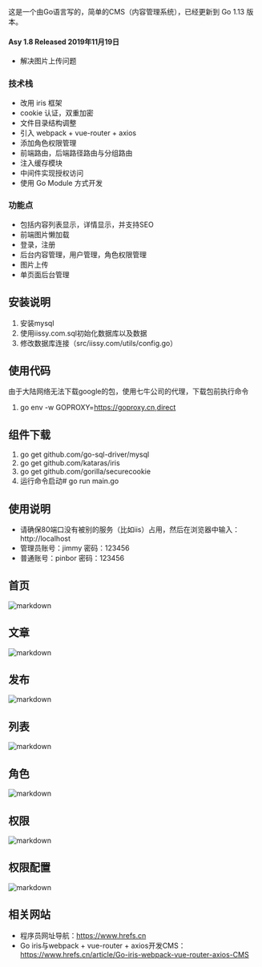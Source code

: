 这是一个由Go语言写的，简单的CMS（内容管理系统），已经更新到 Go 1.13 版本。

#### Asy 1.8 Released 2019年11月19日
+ 解决图片上传问题

### 技术栈
+ 改用 iris 框架
+ cookie 认证，双重加密
+ 文件目录结构调整
+ 引入 webpack + vue-router + axios
+ 添加角色权限管理
+ 前端路由，后端路径路由与分组路由
+ 注入缓存模块
+ 中间件实现授权访问
+ 使用 Go Module 方式开发

### 功能点
+ 包括内容列表显示，详情显示，并支持SEO
+ 前端图片懒加载
+ 登录，注册
+ 后台内容管理，用户管理，角色权限管理
+ 图片上传
+ 单页面后台管理

## 安装说明
1. 安装mysql
2. 使用iissy.com.sql初始化数据库以及数据
3. 修改数据库连接（src/iissy.com/utils/config.go）

## 使用代码
由于大陆网络无法下载google的包，使用七牛公司的代理，下载包前执行命令
1. go env -w GOPROXY=https://goproxy.cn,direct

## 组件下载
1. go get github.com/go-sql-driver/mysql
2. go get github.com/kataras/iris
3. go get github.com/gorilla/securecookie
4. 运行命令启动# go run main.go

## 使用说明
+ 请确保80端口没有被别的服务（比如iis）占用，然后在浏览器中输入：http://localhost
+ 管理员账号：jimmy 密码：123456
+ 普通账号：pinbor 密码：123456

## 首页
![markdown](https://github.com/iissy/goweb/blob/master/public/home.png "首页图片")

## 文章
![markdown](https://github.com/iissy/goweb/blob/master/public/art.png "文章图片")

## 发布
![markdown](https://github.com/iissy/goweb/blob/master/public/add.png "发布图片")

## 列表
![markdown](https://github.com/iissy/goweb/blob/master/public/list.png "列表图片")

## 角色
![markdown](https://github.com/iissy/goweb/blob/master/public/role.png "角色图片")

## 权限
![markdown](https://github.com/iissy/goweb/blob/master/public/fun.png "权限图片")

## 权限配置
![markdown](https://github.com/iissy/goweb/blob/master/public/map.png "权限配置图片")


## 相关网站
+ 程序员网址导航：https://www.hrefs.cn
+ Go iris与webpack + vue-router + axios开发CMS：https://www.hrefs.cn/article/Go-iris-webpack-vue-router-axios-CMS